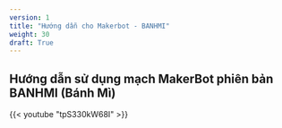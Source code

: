 ```yaml
---
version: 1
title: "Hướng dẫn cho Makerbot - BANHMI"
weight: 30
draft: True
---
```


## Hướng dẫn sử dụng mạch MakerBot phiên bản BANHMI (Bánh Mì)

{{< youtube "tpS330kW68I" >}}